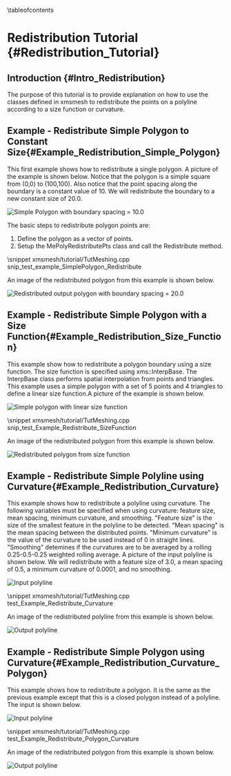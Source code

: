 \tableofcontents
# Redistribution Tutorial {#Redistribution_Tutorial}

## Introduction {#Intro_Redistribution}
The purpose of this tutorial is to provide explanation on how to use the classes defined in xmsmesh to redistribute the points on a polyline according to a size function or curvature.

## Example - Redistribute Simple Polygon to Constant Size{#Example_Redistribution_Simple_Polygon}
This first example shows how to redistribute a single polygon. A picture of the example is shown below. Notice that the polygon is a simple square from (0,0) to (100,100). Also notice that the point spacing along the boundary is a constant value of 10. We will redistribute the boundary to a new constant size of 20.0.

![Simple Polygon with boundary spacing = 10.0](tutMesh_SimplePolygon_Input.png)

The basic steps to redistribute polygon points are:
1. Define the polygon as a vector of points.
2. Setup the MePolyRedistributePts class and call the Redistribute method.

\snippet xmsmesh/tutorial/TutMeshing.cpp snip_test_example_SimplePolygon_Redistribute

An image of the redistributed polygon from this example is shown below.

![Redistributed output polygon with boundary spacing = 20.0](tutRedist_SimplePolygon_Output.png)

## Example - Redistribute Simple Polygon with a Size Function{#Example_Redistribution_Size_Function}
This example show how to redistribute a polygon boundary using a size function. The size function is specified using xms::InterpBase. The InterpBase class performs spatial interpolation from points and triangles. This example uses a simple polygon with a set of 5 points and 4 triangles to define a linear size function.A picture of the example is shown below.

![Simple polygon with linear size function](tutMesh_ScalarPaving_Input.png)

\snippet xmsmesh/tutorial/TutMeshing.cpp snip_test_Example_Redistribute_SizeFunction

An image of the redistributed polygon from this example is shown below.

![Redistributed polygon from size function](tutRedist_Size_Function_Output.png)

## Example - Redistribute Simple Polyline using Curvature{#Example_Redistribution_Curvature}
This example shows how to redistribute a polyline using curvature. The following variables must be specified when using curvature: feature size, mean spacing, minimum curvature, and smoothing. "Feature size" is the size of the smallest feature in the polyline to be detected. "Mean spacing" is the mean spacing between the distributed points. "Minimum curvature" is the value of the curvature to be used instead of 0 in straight lines. "Smoothing" detemines if the curvatures are to be averaged by a rolling 0.25-0.5-0.25 weighted rolling average. A picture of the input polyline is shown below. We will redistribute with a feature size of 3.0, a mean spacing of 0.5, a minimum curvature of 0.0001, and no smoothing.

![Input polyline](tutRedist_Curvature_Input.png)

\snippet xmsmesh/tutorial/TutMeshing.cpp test_Example_Redistribute_Curvature

An image of the redistributed polyline from this example is shown below.

![Output polyline](tutRedist_Curvature_Output.png)

## Example - Redistribute Simple Polygon using Curvature{#Example_Redistribution_Curvature_Polygon}
This example shows how to redistribute a polygon. It is the same as the previous example except that this is a closed polygon instead of a polyline. The input is shown below.

![Input polyline](tutRedist_Curvature_Polygon_Input.png)

\snippet xmsmesh/tutorial/TutMeshing.cpp test_Example_Redistribute_Polygon_Curvature

An image of the redistributed polygon from this example is shown below.

![Output polyline](tutRedist_Curvature_Polygon_Output.png)

